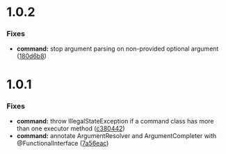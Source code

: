 # 1.0.2

### Fixes

* **command:** stop argument parsing on non-provided optional argument
([180d6b8](https://github.com/OverMighty/croissant/commit/180d6b8e8cfd17a45ecd7db232f4bae89cd0c150))

# 1.0.1

### Fixes

* **command:** throw IllegalStateException if a command class has more than one executor method
([c380442](https://github.com/OverMighty/croissant/commit/c38044282d3577da888497c247a394ebc24a6a12))
* **command:** annotate ArgumentResolver and ArgumentCompleter with @FunctionalInterface
([7a56eac](https://github.com/OverMighty/croissant/commit/7a56eac21975e6b74e9e4a9a53efae807a86375c))
